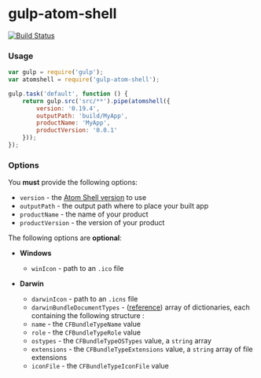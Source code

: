 # gulp-atom-shell

[![Build Status](https://travis-ci.org/joaomoreno/gulp-atom-shell.svg?branch=master)](https://travis-ci.org/joaomoreno/gulp-atom-shell)

### Usage

```javascript
var gulp = require('gulp');
var atomshell = require('gulp-atom-shell');

gulp.task('default', function () {
	return gulp.src('src/**').pipe(atomshell({
		version: '0.19.4',
		outputPath: 'build/MyApp',
		productName: 'MyApp',
		productVersion: '0.0.1'
	}));
});
```

### Options

You **must** provide the following options:
- `version` - the [Atom Shell version](https://github.com/atom/atom-shell/releases) to use
- `outputPath` - the output path where to place your built app
- `productName` - the name of your product
- `productVersion` - the version of your product

The following options are **optional**:

- **Windows**
	- `winIcon` - path to an `.ico` file
	
- **Darwin**
	- `darwinIcon` - path to an `.icns` file
	- `darwinBundleDocumentTypes` - ([reference](https://developer.apple.com/library/ios/documentation/filemanagement/conceptual/documentinteraction_topicsforios/Articles/RegisteringtheFileTypesYourAppSupports.html)) array of dictionaries, each containing the following structure :
	 - `name` - the `CFBundleTypeName` value
	 - `role` - the `CFBundleTypeRole` value
	 - `ostypes` - the `CFBundleTypeOSTypes` value, a `string` array
	 - `extensions` - the `CFBundleTypeExtensions` value, a `string` array of file extensions
	 - `iconFile` - the `CFBundleTypeIconFile` value
